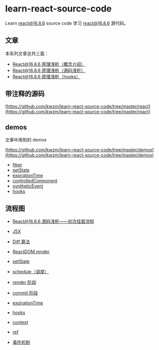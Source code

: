 # learn-react-source-code

Learn react@16.8.6 source code 学习 react@16.8.6 源代码。

## 文章

本系列文章总共三篇：

- [React@16.8.6 原理浅析（概念介绍）](https://juejin.im/post/5e22b5356fb9a0301b14b4c1)
- [React@16.8.6 原理浅析（源码浅析）](https://juejin.im/post/5e22b7b06fb9a02fdb5a769d)
- [React@16.8.6 原理浅析（hooks）](https://juejin.im/post/5e22b8ca6fb9a02fb9655d7e)

## 带注释的源码

[https://github.com/kwzm/learn-react-source-code/tree/master/react](https://github.com/kwzm/learn-react-source-code/tree/master/react)

## demos

文章中用到的 demos

[https://github.com/kwzm/learn-react-source-code/tree/master/demos](https://github.com/kwzm/learn-react-source-code/tree/master/demos)

- [fiber](https://github.com/kwzm/learn-react-source-code/tree/master/demos/src/demos/fiber)
- [setState](https://github.com/kwzm/learn-react-source-code/tree/master/demos/src/demos/setState)
- [expirationTime](https://github.com/kwzm/learn-react-source-code/tree/master/demos/src/demos/expirationTime)
- [controlledComponent](https://github.com/kwzm/learn-react-source-code/tree/master/demos/src/demos/controlledComponent)
- [syntheticEvent](https://github.com/kwzm/learn-react-source-code/tree/master/demos/src/demos/syntheticEvent)
- [hooks](https://github.com/kwzm/learn-react-source-code/tree/master/demos/src/demos/hooks)

## 流程图

- [React@16.8.6 源码浅析——初次挂载流程](https://github.com/kwzm/learn-react-source-code/blob/master/%E6%B5%81%E7%A8%8B%E5%9B%BE/React%4016.8.6%E6%BA%90%E7%A0%81%E6%B5%85%E6%9E%90%E2%80%94%E2%80%94%E5%88%9D%E6%AC%A1%E6%8C%82%E8%BD%BD%E6%B5%81%E7%A8%8B.jpg)

- [JSX](https://github.com/kwzm/learn-react-source-code/tree/master/流程图/jsx)

- [Diff 算法](https://github.com/kwzm/learn-react-source-code/tree/master/流程图/diff)

- [ReactDOM.render](https://github.com/kwzm/learn-react-source-code/tree/master/流程图/ReactDOM.render)

- [setState](https://github.com/kwzm/learn-react-source-code/tree/master/%E6%B5%81%E7%A8%8B%E5%9B%BE/setState)

- [schedule（调度）](https://github.com/kwzm/learn-react-source-code/tree/master/流程图/schedule（调度）)

- [render 阶段](https://github.com/kwzm/learn-react-source-code/tree/master/流程图/render阶段)

- [commit 阶段](https://github.com/kwzm/learn-react-source-code/tree/master/流程图/commit阶段)

- [expirationTime](https://github.com/kwzm/learn-react-source-code/tree/master/流程图/expirationTime)

- [hooks](https://github.com/kwzm/learn-react-source-code/tree/master/流程图/hooks)

- [context](https://github.com/kwzm/learn-react-source-code/tree/master/流程图/context)

- [ref](https://github.com/kwzm/learn-react-source-code/tree/master/流程图/ref)

- [事件机制](https://github.com/kwzm/learn-react-source-code/tree/master/流程图/事件机制)
